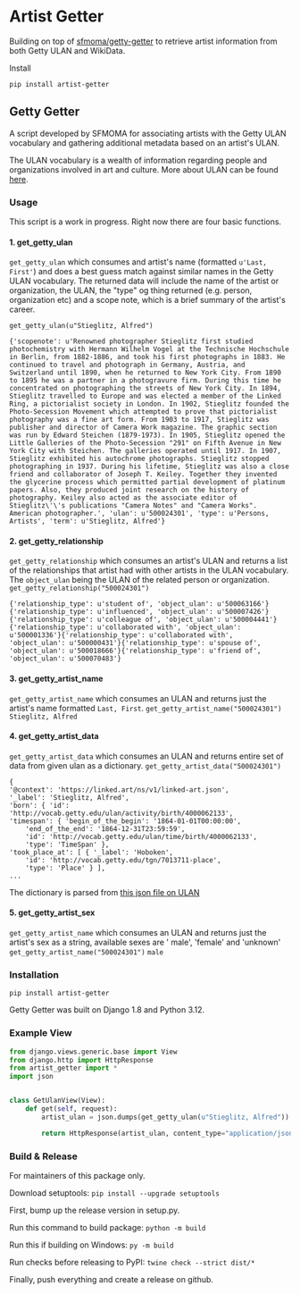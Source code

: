 # Artist Getter

Building on top of [sfmoma/getty-getter](https://github.com/sfmoma/getty-getter) to retrieve artist information from
both Getty ULAN and WikiData.

Install

`pip install artist-getter`

## Getty Getter

A script developed by SFMOMA for associating artists with the Getty ULAN vocabulary and gathering additional metadata
based on an artist's ULAN.

The ULAN vocabulary is a wealth of information regarding people and organizations involved in art and culture. More
about ULAN can be found [here](http://www.getty.edu/research/tools/vocabularies/ulan/about.html).

### Usage

This script is a work in progress. Right now there are four basic functions.

#### 1. get_getty_ulan

`get_getty_ulan` which consumes and artist's name (formatted    `u'Last, First'`) and does a best guess match against
similar names in the Getty ULAN vocabulary. The returned data will include the name of the artist or organization, the
ULAN, the "type" og thing returned (e.g. person, organization etc) and a scope note, which is a brief summary of the
artist's career.

`get_getty_ulan(u"Stieglitz, Alfred")`

```
{'scopenote': u'Renowned photographer Stieglitz first studied photochemistry with Hermann Wilhelm Vogel at the Technische Hochschule in Berlin, from 1882-1886, and took his first photographs in 1883. He continued to travel and photograph in Germany, Austria, and Switzerland until 1890, when he returned to New York City. From 1890 to 1895 he was a partner in a photogravure firm. During this time he concentrated on photographing the streets of New York City. In 1894, Stieglitz travelled to Europe and was elected a member of the Linked Ring, a pictorialist society in London. In 1902, Stieglitz founded the Photo-Secession Movement which attempted to prove that pictorialist photography was a fine art form. From 1903 to 1917, Stieglitz was publisher and director of Camera Work magazine. The graphic section was run by Edward Steichen (1879-1973). In 1905, Stieglitz opened the Little Galleries of the Photo-Secession "291" on Fifth Avenue in New York City with Steichen. The galleries operated until 1917. In 1907, Stieglitz exhibited his autochrome photographs. Stieglitz stopped photographing in 1937. During his lifetime, Stieglitz was also a close friend and collaborator of Joseph T. Keiley. Together they invented the glycerine process which permitted partial development of platinum papers. Also, they produced joint research on the history of photography. Keiley also acted as the associate editor of Stieglitz\'\'s publications "Camera Notes" and "Camera Works". American photographer.', 'ulan': u'500024301', 'type': u'Persons, Artists', 'term': u'Stieglitz, Alfred'}
```

#### 2. get_getty_relationship

`get_getty_relationship` which consumes an artist's ULAN and returns a list of the relationships that artist had with
other artists in the ULAN vocabulary. The `object_ulan` being the ULAN of the related person or organization.
`get_getty_relationship("500024301")`

```
{'relationship_type': u'student of', 'object_ulan': u'500063166'}{'relationship_type': u'influenced', 'object_ulan': u'500007426'}{'relationship_type': u'colleague of', 'object_ulan': u'500004441'}{'relationship_type': u'collaborated with', 'object_ulan': u'500001336'}{'relationship_type': u'collaborated with', 'object_ulan': u'500000431'}{'relationship_type': u'spouse of', 'object_ulan': u'500018666'}{'relationship_type': u'friend of', 'object_ulan': u'500070483'}
```

#### 3. get_getty_artist_name

`get_getty_artist_name` which consumes an ULAN and returns just the artist's name formatted `Last, First`.
`get_getty_artist_name("500024301")`
```Stieglitz, Alfred```

#### 4. get_getty_artist_data

`get_getty_artist_data` which consumes an ULAN and returns entire set of data from given ulan as a dictionary.
`get_getty_artist_data("500024301")`

```
{
'@context': 'https://linked.art/ns/v1/linked-art.json',
'_label': 'Stieglitz, Alfred',
'born': { 'id': 'http://vocab.getty.edu/ulan/activity/birth/4000062133',
'timespan': { 'begin_of_the_begin': '1864-01-01T00:00:00',
    'end_of_the_end': '1864-12-31T23:59:59',
    'id': 'http://vocab.getty.edu/ulan/time/birth/4000062133',
    'type': 'TimeSpan' },
'took_place_at': [ { '_label': 'Hoboken',
    'id': 'http://vocab.getty.edu/tgn/7013711-place',
    'type': 'Place' } ],
...
```

The dictionary is parsed from [this json file on ULAN](http://vocab.getty.edu/ulan/500024301.json)

#### 5. get_getty_artist_sex

`get_getty_artist_name` which consumes an ULAN and returns just the artist's sex as a string, available sexes are '
male', 'female' and 'unknown'
`get_getty_artist_name("500024301")`
```male```

### Installation

`pip install artist-getter`

Getty Getter was built on Django 1.8 and Python 3.12.

### Example View

```python
from django.views.generic.base import View
from django.http import HttpResponse
from artist_getter import *
import json


class GetUlanView(View):
    def get(self, request):
        artist_ulan = json.dumps(get_getty_ulan(u"Stieglitz, Alfred"))

        return HttpResponse(artist_ulan, content_type="application/json")
```

### Build & Release

For maintainers of this package only.

Download setuptools:
`pip install --upgrade setuptools`

First, bump up the release version in setup.py.

Run this command to build package:
`python -m build`

Run this if building on Windows:
`py -m build`

Run checks before releasing to PyPI:
`twine check --strict dist/*`

Finally, push everything and create a release on github.